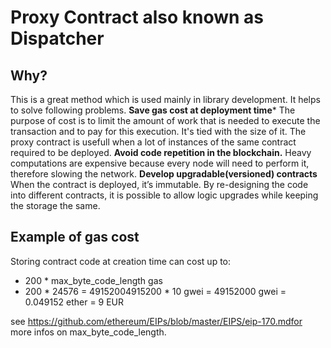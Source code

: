 # Proxy Contract also known as Dispatcher

## Why?

This is a great method which is used mainly in library development. It helps to solve following problems.
**Save gas cost at deployment time***
The purpose of cost is to limit the amount of work that is needed to execute the transaction and to pay for this execution. It's tied with the size of it.
The proxy contract is usefull when a lot of instances of the same contract required to be deployed.
**Avoid code repetition in the blockchain.**
Heavy computations are expensive because every node will need to perform it, therefore slowing the network.
**Develop upgradable(versioned) contracts**
When the contract is deployed, it’s immutable. By re-designing the code into different contracts, it is possible to allow logic upgrades while keeping the storage the same.

## Example of gas cost

Storing contract code at creation time can cost up to:
 - 200 * max_byte_code_length gas
 - 200 * 24576 = 49152004915200 * 10 gwei = 49152000 gwei = 0.049152 ether = 9 EUR
 
 see https://github.com/ethereum/EIPs/blob/master/EIPS/eip-170.mdfor more infos on max_byte_code_length.
